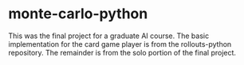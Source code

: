 # monte-carlo-python

This was the final project for a graduate AI course. The basic implementation for the card game player is from the rollouts-python repository. The remainder is from the solo portion of the final project. 
